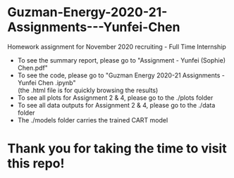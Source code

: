 # Guzman-Energy-2020-21-Assignments---Yunfei-Chen
Homework assignment for November 2020 recruiting - Full Time Internship

- To see the summary report, please go to "Assignment - Yunfei (Sophie) Chen.pdf"
- To see the code, please go to "Guzman Energy 2020-21 Assignments - Yunfei Chen .ipynb" 
<br/>(the .html file is for quickly browsing the results)
- To see all plots for Assignment 2 & 4, please go to the ./plots folder 
- To see all data outputs for Assignment 2 & 4, please go to the ./data folder
- The ./models folder carries the trained CART model

# Thank you for taking the time to visit this repo! 
